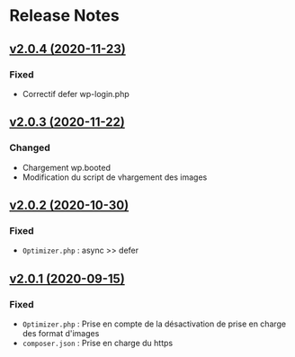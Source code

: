 # Release Notes

## [v2.0.4 (2020-11-23)](https://svn.tigreblanc.fr/presstify-plugins/optimizer/tags/2.0.4...v2.0.4)

### Fixed

- Correctif defer wp-login.php

## [v2.0.3 (2020-11-22)](https://svn.tigreblanc.fr/presstify-plugins/optimizer/tags/2.0.3...v2.0.3)

### Changed

- Chargement wp.booted
- Modification du script de vhargement des images

## [v2.0.2 (2020-10-30)](https://svn.tigreblanc.fr/presstify-plugins/optimizer/tags/2.0.2...v2.0.2)

### Fixed

- `Optimizer.php` : async >> defer


## [v2.0.1 (2020-09-15)](https://svn.tigreblanc.fr/presstify-plugins/optimizer/tags/2.0.1...v2.0.1)

### Fixed

- `Optimizer.php` : Prise en compte de la désactivation de prise en charge des format d'images
- `composer.json` : Prise en charge du https
